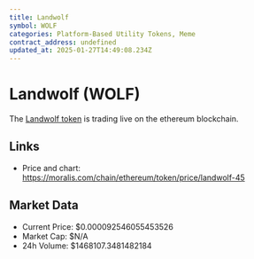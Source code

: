 ```yaml
---
title: Landwolf
symbol: WOLF
categories: Platform-Based Utility Tokens, Meme
contract_address: undefined
updated_at: 2025-01-27T14:49:08.234Z
---
```


# Landwolf (WOLF)
The [Landwolf token](https://moralis.com/chain/ethereum/token/price/landwolf-45) is trading live on the ethereum blockchain.

## Links
- Price and chart: https://moralis.com/chain/ethereum/token/price/landwolf-45

## Market Data
- Current Price: $0.000092546055453526
- Market Cap: $N/A
- 24h Volume: $1468107.3481482184
